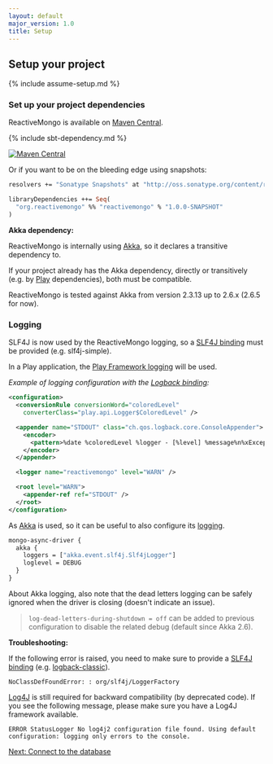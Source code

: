 ```yaml
---
layout: default
major_version: 1.0
title: Setup
---
```


## Setup your project

{% include assume-setup.md %}

### Set up your project dependencies

ReactiveMongo is available on [Maven Central](http://search.maven.org/#browse%7C1306790).

{% include sbt-dependency.md %}

[![Maven Central](https://maven-badges.herokuapp.com/maven-central/org.reactivemongo/reactivemongo_{{site._1_0_scala_major}}/badge.svg)](https://maven-badges.herokuapp.com/maven-central/org.reactivemongo/reactivemongo_{{site._1_0_scala_major}}/)

Or if you want to be on the bleeding edge using snapshots:

```ocaml
resolvers += "Sonatype Snapshots" at "http://oss.sonatype.org/content/repositories/snapshots/"

libraryDependencies ++= Seq(
  "org.reactivemongo" %% "reactivemongo" % "1.0.0-SNAPSHOT"
)
```

**Akka dependency:**

ReactiveMongo is internally using [Akka](http://akka.io/), so it declares a transitive dependency to.

If your project already has the Akka dependency, directly or transitively (e.g. by [Play](https://playframework.com/) dependencies), both must be compatible.

ReactiveMongo is tested against Akka from version 2.3.13 up to 2.6.x (2.6.5 for now).

### Logging

SLF4J is now used by the ReactiveMongo logging, so a [SLF4J binding](http://www.slf4j.org/manual.html#swapping) must be provided (e.g. slf4j-simple).

In a Play application, the [Play Framework logging](https://www.playframework.com/documentation/latest/ScalaLogging) will be used.

*Example of logging configuration with the [Logback binding](http://logback.qos.ch):*

```xml
<configuration>
  <conversionRule conversionWord="coloredLevel"
    converterClass="play.api.Logger$ColoredLevel" />

  <appender name="STDOUT" class="ch.qos.logback.core.ConsoleAppender">
    <encoder>
      <pattern>%date %coloredLevel %logger - [%level] %message%n%xException</pattern>
    </encoder>
  </appender>

  <logger name="reactivemongo" level="WARN" />

  <root level="WARN">
    <appender-ref ref="STDOUT" />
  </root>
</configuration>
```

As [Akka](http://akka.io) is used, so it can be useful to also configure its [logging](http://doc.akka.io/docs/akka/current/scala/logging.html).

```ocaml
mongo-async-driver {
  akka {
    loggers = ["akka.event.slf4j.Slf4jLogger"]
    loglevel = DEBUG
  }
}
```

About Akka logging, also note that the dead letters logging can be safely ignored when the driver is closing (doesn't indicate an issue).

> `log-dead-letters-during-shutdown = off` can be added to previous configuration to disable the related debug (default since Akka 2.6).

**Troubleshooting:**

If the following error is raised, you need to make sure to provide a [SLF4J binding](http://www.slf4j.org/manual.html#swapping) (e.g. [logback-classic](http://logback.qos.ch/)).

    NoClassDefFoundError: : org/slf4j/LoggerFactory

[Log4J](http://logging.apache.org/log4j/2.x/) is still required for backward compatibility (by deprecated code). If you see the following message, please make sure you have a Log4J framework available.

    ERROR StatusLogger No log4j2 configuration file found. Using default configuration: logging only errors to the console.

[Next: Connect to the database](./connect-database.html)
